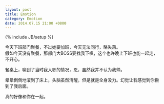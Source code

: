 ```yaml
---
layout: post
title: Emotion 
category: Emotion 
date: 2014.07.15 21:00 +0800
---
```


{% include JB/setup %}

今天下班部门聚餐，不过她要加班，今天无法同行，略失落。<br>
假如今天没有聚餐，那部门大BOSS要找我下棋，这个也许晚上下班也能一起走，不开心。

餐桌上，聊到了当时我入职的情况，恩，虽然我并不认为我帅。

晕晕倒倒地滚到了床上，头脑虽然清醒，但是就是全身没力。幻觉让我感觉到你搬到了我后面。

真的好像和你在一起。
